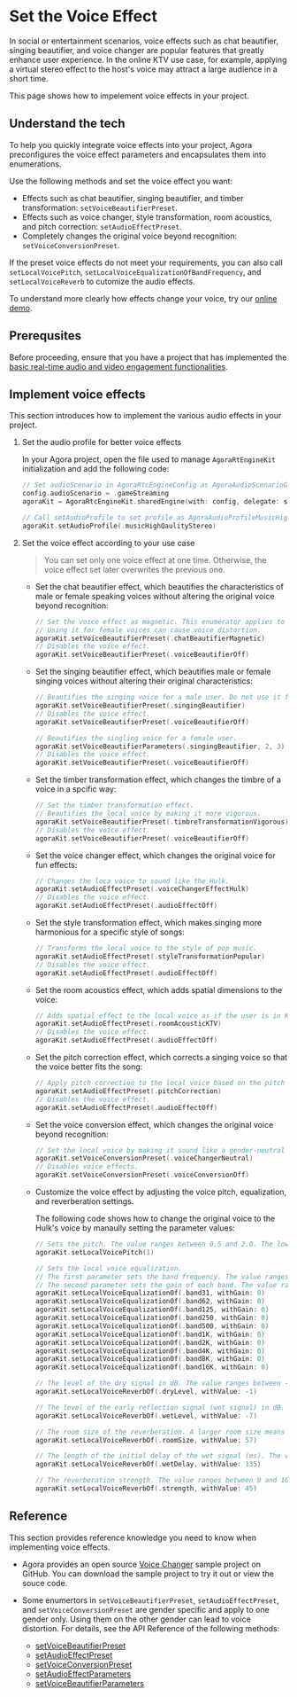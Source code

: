 # Set the Voice Effect

In social or entertainment scenarios, voice effects such as chat beautifier, singing beautifier, and voice changer are popular features that greatly enhance user experience. In the online KTV use case, for example, applying a virtual stereo effect to the host's voice may attract a large audience in a short time.

This page shows how to impelement voice effects in your project.

## Understand the tech

To help you quickly integrate voice effects into your project, Agora preconfigures the voice effect parameters and encapsulates them into enumerations. 

Use the following methods and set the voice effect you want:

- Effects such as chat beautifier, singing beautifier, and timber transformation: `setVoiceBeautifierPreset`.
- Effects such as voice changer, style transformation, room acoustics, and pitch correction: `setAudioEffectPreset`.
- Completely changes the original voice beyond recognition: `setVoiceConversionPreset`.

If the preset voice effects do not meet your requirements, you can also call `setLocalVoicePitch`, `setLocalVoiceEqualizationOfBandFrequency`, and `setLocalVoiceReverb` to cutomize the audio effects.

To understand more clearly how effects change your voice, try our [online demo](https://web-cdn.agora.io/marketing/audio_en_v3.html).

## Prerequsites

Before proceeding, ensure that you have a project that has implemented the [basic real-time audio and video engagement functionalities]().


## Implement voice effects

This section introduces how to implement the various audio effects in your project.

1. Set the audio profile for better voice effects

   In your Agora project, open the file used to manage `AgoraRtEngineKit` initialization and add the following code:

    ```swift
    // Set audioScenario in AgoraRtcEngineConfig as AgoraAudioScenarioGameStreaming.
    config.audioScenario = .gameStreaming
    agoraKit = AgoraRtcEngineKit.sharedEngine(with: config, delegate: self)

    // Call setAudioProfile to set profile as AgoraAudioProfileMusicHighQuality or AgoraAudioProfileMusicHighQualityStereo.
    agoraKit.setAudioProfile(.musicHighQaulityStereo)
    ```
2. Set the voice effect according to your use case

   > You can set only one voice effect at one time. Otherwise, the voice effect set later overwrites the previous one.

   - Set the chat beautifier effect, which beautifies the characteristics of male or female speaking voices without altering the original voice beyond recognition:
    
     ```swift
     // Set the voice effect as magnetic. This enumerator applies to male voices only.
     // Using it for female voices can cause voice distortion.
     agoraKit.setVoiceBeautifierPreset(.chatBeautifierMagnetic)
     // Disables the voice effect.
     agoraKit.setVoiceBeautifierPreset(.voiceBeautifierOff)
     ```
   - Set the singing beautifier effect, which beautifies male or female singing voices without altering their original characteristics:

     ```swift
     // Beautifies the singing voice for a male user. Do not use it for a female user.
     agoraKit.setVoiceBeautifierPreset(.singingBeautifier)
     // Disables the voice effect.
     agoraKit.setVoiceBeautifierPreset(.voiceBeautifierOff)

     // Beautifies the singling voice for a female user.
     agoraKit.setVoiceBeautifierParameters(.singingBeautifier, 2, 3)
     // Disables the voice effect.
     agoraKit.setVoiceBeautifierPreset(.voiceBeautifierOff)
     ```
   - Set the timber transformation effect, which changes the timbre of a voice in a spcific way:

     ```swift
     // Set the timber transformation effect.
     // Beautifies the local voice by making it more vigorous.
     agoraKit.setVoiceBeautifierPreset(.timbreTransformationVigorous)
     // Disables the voice effect.
     agoraKit.setVoiceBeautifierPreset(.voiceBeautifierOff)
     ```
   - Set the voice changer effect, which changes the original voice for fun effects:

     ```swift
     // Changes the loca voice to sound like the Hulk.
     agoraKit.setAudioEffectPreset(.voiceChangerEffectHulk)
     // Disables the voice effect.
     agoraKit.setAudioEffectPreset(.audioEffectOff)
     ```

   - Set the style transformation effect, which makes singing more harmonious for a specific style of songs:

     ```swift
     // Transforms the local voice to the style of pop music.
     agoraKit.setAudioEffectPreset(.styleTransformationPopular)
     // Disables the voice effect.
     agoraKit.setAudioEffectPreset(.audioEffectOff)
     ```
    
   - Set the room acoustics effect, which adds spatial dimensions to the voice:

     ```swift
     // Adds spatial effect to the local voice as if the user is in KTV.
     agoraKit.setAudioEffectPreset(.roomAcousticKTV)
     // Disables the voice effect.
     agoraKit.setAudioEffectPreset(.audioEffectOff)
     ```

   - Set the pitch correction effect, which corrects a singing voice so that the voice better fits the song:

     ```swift
     // Apply pitch correction to the local voice based on the pitch of the natural C major scale.
     agoraKit.setAudioEffectPreset(.pitchCorrection)
     // Disables the voice effect.
     agoraKit.setAudioEffectPreset(.audioEffectOff)
     ```
   - Set the voice conversion effect, which changes the original voice beyond recognition:

     ```swift
     // Set the local voice by making it sound like a gender-neutral voice.
     agoraKit.setVoiceConversionPreset(.voiceChangerNeutral)  
     // Disables voice effects. 
     agoraKit.setVoiceConversionPreset(.voiceConversionOff)
     ```
   
   - Customize the voice effect by adjusting the voice pitch, equalization, and reverberation settings.

     The following code shows how to change the original voice to the Hulk's voice by manaully setting the parameter values:

     ```swift
     // Sets the pitch. The value ranges between 0.5 and 2.0. The lower the value, the lower the pitch. The default value is 1.0, which is the original pitch.
     agoraKit.setLocalVoicePitch(1)

     // Sets the local voice equalization.
     // The first parameter sets the band frequency. The value ranges between 0 and 9. Each value represents the center frequency of the band: 31, 62, 125, 250, 500, 1k, 2k, 4k, 8k, and 16k Hz.
     // The second parameter sets the gain of each band. The value ranges between -15 and 15 dB. The default value is 0.
     agoraKit.setLocalVoiceEqualizationOf(.band31, withGain: 0)
     agoraKit.setLocalVoiceEqualizationOf(.band62, withGain: 0)
     agoraKit.setLocalVoiceEqualizationOf(.band125, withGain: 0)
     agoraKit.setLocalVoiceEqualizationOf(.band250, withGain: 0)
     agoraKit.setLocalVoiceEqualizationOf(.band500, withGain: 0)
     agoraKit.setLocalVoiceEqualizationOf(.band1K, withGain: 0)
     agoraKit.setLocalVoiceEqualizationOf(.band2K, withGain: 0)
     agoraKit.setLocalVoiceEqualizationOf(.band4K, withGain: 0)
     agoraKit.setLocalVoiceEqualizationOf(.band8K, withGain: 0)
     agoraKit.setLocalVoiceEqualizationOf(.band16K, withGain: 0)

     // The level of the dry signal in dB. The value ranges between -20 and 10.
     agoraKit.setLocalVoiceReverbOf(.dryLevel, withValue: -1)

     // The level of the early reflection signal (wet signal) in dB. The value ranges between -20 and 10.
     agoraKit.setLocalVoiceReverbOf(.wetLevel, withValue: -7)

     // The room size of the reverberation. A larger room size means a stronger reverberation. The value ranges between 0 and 100.
     agoraKit.setLocalVoiceReverbOf(.roomSize, withValue: 57)

     // The length of the initial delay of the wet signal (ms). The value ranges between 0 and 200.
     agoraKit.setLocalVoiceReverbOf(.wetDelay, withValue: 135)

     // The reverberation strength. The value ranges between 0 and 100. The higher the value, the stronger the reverberation.
     agoraKit.setLocalVoiceReverbOf(.strength, withValue: 45)
     ``` 

## Reference

This section provides reference knowledge you need to know when implementing voice effects.

- Agora provides an open source [Voice Changer](https://github.com/AgoraIO/API-Examples/tree/dev/3.6.200/iOS/APIExample/Examples/Advanced/VoiceChanger) sample project on GitHub. You can download the sample project to try it out or view the souce code.

- Some enumertors in `setVoiceBeautifierPreset`, `setAudioEffectPreset`, and `setVoiceConversionPreset` are gender specific and apply to one gender only. Using them on the other gender can lead to voice distortion. For details, see the API Reference of the following methods:

  - [setVoiceBeautifierPreset]()
  - [setAudioEffectPreset]()
  - [setVoiceConversionPreset]()
  - [setAudioEffectParameters]()
  - [setVoiceBeautifierParameters]()